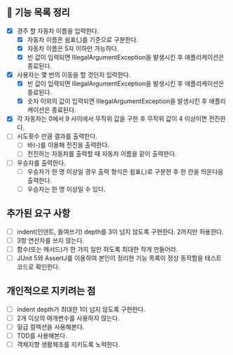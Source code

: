 ## 🚀 기능 목록 정리

- [x] 경주 할 자동차 이름을 입력한다.
    - [x] 자동차 이름은 쉼표(,)를 기준으로 구분한다.
    - [x] 자동차 이름은 5자 이하만 가능하다.
    - [x] 빈 값이 입력되면 IllegalArgumentException을 발생시킨 후 애플리케이션은 종료된다.
- [x] 사용자는 몇 번의 이동을 할 것인지 입력한다.
    - [x] 빈 값이 입력되면 IllegalArgumentException을 발생시킨 후 애플리케이션은 종료된다.
    - [x] 숫자 이외의 값이 입력되면 IllegalArgumentException을 발생시킨 후 애플리케이션은 종료된다.
- [x] 각 자동차는 0에서 9 사이에서 무작위 값을 구한 후 무작위 값이 4 이상이면 전진한다.
- [ ] 시도횟수 만큼 결과를 출력한다.
    - [ ] 바(-)를 이용해 전진을 출력한다.
    - [ ] 전진하는 자동차를 출력할 때 자동차 이름을 같이 출력한다.
- [ ] 우승자를 출력한다.
    - [ ] 우승자가 한 명 이상일 경우 출력 형식은 쉼표(,)로 구분한 후 한 칸을 띄운다음 출력한다.
    - [ ] 우승자는 한 명 이상일 수 있다.

## 추가된 요구 사항

- [ ] indent(인덴트, 들여쓰기) depth를 3이 넘지 않도록 구현한다. 2까지만 허용한다.
- [ ] 3항 연산자를 쓰지 않는다.
- [ ] 함수(또는 메서드)가 한 가지 일만 하도록 최대한 작게 만들어라.
- [ ] JUnit 5와 AssertJ를 이용하여 본인이 정리한 기능 목록이 정상 동작함을 테스트 코드로 확인한다.

## 개인적으로 지키려는 점

- [ ] indent depth가 최대한 1이 넘지 않도록 구현한다.
- [ ] 2개 이상의 매개변수를 사용하지 않는다.
- [ ] 일급 컬렉션을 사용해본다.
- [ ] TDD를 사용해본다.
- [ ] 객체지향 생활체조를 지키도록 노력한다.
